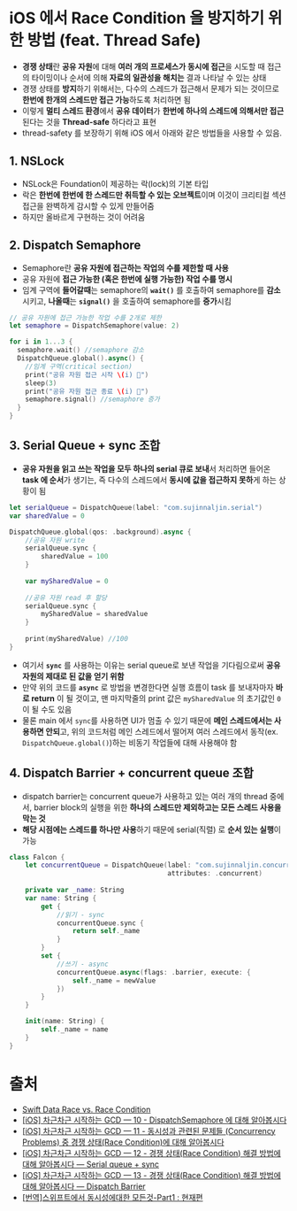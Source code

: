 # iOS 에서 Race Condition 을 방지하기 위한 방법 (feat. Thread Safe)

- **경쟁 상태**란 **공유 자원**에 대해 **여러 개의 프로세스가 동시에 접근**을 시도할 때 접근의 타이밍이나 순서에 의해 **자료의 일관성을 해치는** 결과 나타날 수 있는 상태
- 경쟁 상태를 **방지**하기 위해서는, 다수의 스레드가 접근해서 문제가 되는 것이므로 **한번에 한개의 스레드만 접근 가능**하도록 처리하면 됨 
- 이렇게 **멀티 스레드 환경**에서 **공유 데이터**가 **한번에 하나의 스레드에 의해서만 접근**된다는 것을 **Thread-safe** 하다라고 표현
- thread-safety 를 보장하기 위해 iOS 에서 아래와 같은 방법들을 사용할 수 있음.

## 1. NSLock

- NSLock은 Foundation이 제공하는 락(lock)의 기본 타입
- 락은 **한번에 한번에 한 스레드만 취득할 수 있는 오브젝트**이며 이것이 크리티컬 섹션 접근을 완벽하게 감시할 수 있게 만들어줌
- 하지만 올바르게 구현하는 것이 어려움

## 2. Dispatch Semaphore

- Semaphore란 **공유 자원에 접근하는 작업의 수를 제한할 때 사용** 
- 공유 자원에 **접근 가능한 (혹은 한번에 실행 가능한) 작업 수를 명시**
- 임계 구역에 **들어갈때**는 semaphore의 **`wait()`** 를 호출하여 semaphore를 **감소**시키고, **나올때**는 **`signal()`** 을 호출하여 semaphore를 **증가**시킴

```swift
// 공유 자원에 접근 가능한 작업 수를 2개로 제한
let semaphore = DispatchSemaphore(value: 2)

for i in 1...3 {
  semaphore.wait() //semaphore 감소
  DispatchQueue.global().async() {
    //임계 구역(critical section)
    print("공유 자원 접근 시작 \(i) 🌹")
    sleep(3)
    print("공유 자원 접근 종료 \(i) 🥀")
    semaphore.signal() //semaphore 증가
  }
}
```

## 3. Serial Queue + sync 조합

- **공유 자원을 읽고 쓰는 작업을 모두 하나의 serial 큐로 보내**서 처리하면 들어온 **task 에 순서**가 생기는, 즉 다수의 스레드에서 **동시에 값을 접근하지 못하**게 하는 상황이 됨

```swift
let serialQueue = DispatchQueue(label: "com.sujinnaljin.serial")
var sharedValue = 0

DispatchQueue.global(qos: .background).async {
    //공유 자원 write
    serialQueue.sync {
        sharedValue = 100
    }
    
    var mySharedValue = 0
    
    //공유 자원 read 후 할당
    serialQueue.sync {
        mySharedValue = sharedValue
    }
    
    print(mySharedValue) //100
}
```

- 여기서 **`sync`** 를 사용하는 이유는 serial queue로 보낸 작업을 기다림으로써 **공유 자원의 제대로 된 값을 얻기 위함**
- 만약 위의 코드를 **`async`** 로 방법을 변경한다면 실행 흐름이 task 를 보내자마자 **바로 return** 이 될 것이고, 맨 마지막줄의 print 값은 `mySharedValue` 의 초기값인 `0` 이 될 수도 있음 
- 물론 main 에서 `sync`를 사용하면 UI가 멈출 수 있기 때문에 **메인 스레드에서는 사용하면 안되**고, 위의 코드처럼 메인 스레드에서 떨어져 여러 스레드에서 동작(ex. `DispatchQueue.global()`)하는 비동기 작업들에 대해 사용해야 함

## 4. Dispatch Barrier + concurrent queue 조합

- dispatch barrier는 concurrent queue가 사용하고 있는 여러 개의 thread 중에서, barrier block의 실행을 위한 **하나의 스레드만 제외하고는 모든 스레드 사용을 막는 것**
- **해당 시점에는 스레드를 하나만 사용**하기 때문에 serial(직렬) 로 **순서 있는 실행**이 가능

```swift
class Falcon {
    let concurrentQueue = DispatchQueue(label: "com.sujinnaljin.concurrent",
                                        attributes: .concurrent)
    
    private var _name: String
    var name: String {
        get {
            //읽기 - sync
            concurrentQueue.sync {
                return self._name
            }
        }
        set {
            //쓰기 - async
            concurrentQueue.async(flags: .barrier, execute: {
                self._name = newValue
            })
        }
    }

    init(name: String) {
        self._name = name
    }
}
```

# 출처

- [Swift Data Race vs. Race Condition](https://karthikmk.medium.com/swift-data-race-vs-race-condition-5d92c389a3ab)
- [[iOS] 차근차근 시작하는 GCD — 10 - DispatchSemaphore 에 대해 알아봅시다](https://sujinnaljin.medium.com/ios-%EC%B0%A8%EA%B7%BC%EC%B0%A8%EA%B7%BC-%EC%8B%9C%EC%9E%91%ED%95%98%EB%8A%94-gcd-10-cb37c3e0cf13)
- [[iOS] 차근차근 시작하는 GCD — 11 - 동시성과 관련된 문제들 (Concurrency Problems) 중 경쟁 상태(Race Condition)에 대해 알아봅시다](https://sujinnaljin.medium.com/ios-%EC%B0%A8%EA%B7%BC%EC%B0%A8%EA%B7%BC-%EC%8B%9C%EC%9E%91%ED%95%98%EB%8A%94-gcd-11-1d830eeec781)
- [[iOS] 차근차근 시작하는 GCD — 12 - 경쟁 상태(Race Condition) 해결 방법에 대해 알아봅시다 — Serial queue + sync](https://sujinnaljin.medium.com/ios-%EC%B0%A8%EA%B7%BC%EC%B0%A8%EA%B7%BC-%EC%8B%9C%EC%9E%91%ED%95%98%EB%8A%94-gcd-12-c06b599fe7f5)
- [[iOS] 차근차근 시작하는 GCD — 13 - 경쟁 상태(Race Condition) 해결 방법에 대해 알아봅시다 — Dispatch Barrier](https://sujinnaljin.medium.com/ios-%EC%B0%A8%EA%B7%BC%EC%B0%A8%EA%B7%BC-%EC%8B%9C%EC%9E%91%ED%95%98%EB%8A%94-gcd-13-723d33e157e)
- [[번역]스위프트에서 동시성에대한 모든것-Part1 : 현재편](https://blog.canapio.com/128#NSLock)

